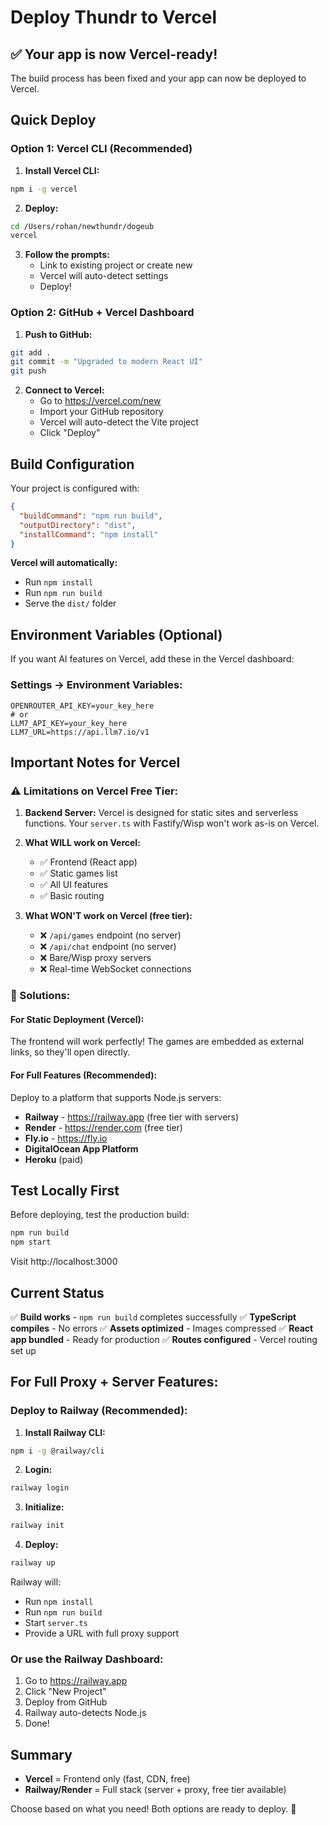 # Deploy Thundr to Vercel

## ✅ Your app is now Vercel-ready!

The build process has been fixed and your app can now be deployed to Vercel.

## Quick Deploy

### Option 1: Vercel CLI (Recommended)

1. **Install Vercel CLI:**
```bash
npm i -g vercel
```

2. **Deploy:**
```bash
cd /Users/rohan/newthundr/dogeub
vercel
```

3. **Follow the prompts:**
   - Link to existing project or create new
   - Vercel will auto-detect settings
   - Deploy!

### Option 2: GitHub + Vercel Dashboard

1. **Push to GitHub:**
```bash
git add .
git commit -m "Upgraded to modern React UI"
git push
```

2. **Connect to Vercel:**
   - Go to https://vercel.com/new
   - Import your GitHub repository
   - Vercel will auto-detect the Vite project
   - Click "Deploy"

## Build Configuration

Your project is configured with:

```json
{
  "buildCommand": "npm run build",
  "outputDirectory": "dist",
  "installCommand": "npm install"
}
```

**Vercel will automatically:**
- Run `npm install`
- Run `npm run build`
- Serve the `dist/` folder

## Environment Variables (Optional)

If you want AI features on Vercel, add these in the Vercel dashboard:

### Settings → Environment Variables:

```
OPENROUTER_API_KEY=your_key_here
# or
LLM7_API_KEY=your_key_here
LLM7_URL=https://api.llm7.io/v1
```

## Important Notes for Vercel

### ⚠️ Limitations on Vercel Free Tier:

1. **Backend Server:** Vercel is designed for static sites and serverless functions. Your `server.ts` with Fastify/Wisp won't work as-is on Vercel.

2. **What WILL work on Vercel:**
   - ✅ Frontend (React app)
   - ✅ Static games list
   - ✅ All UI features
   - ✅ Basic routing

3. **What WON'T work on Vercel (free tier):**
   - ❌ `/api/games` endpoint (no server)
   - ❌ `/api/chat` endpoint (no server)
   - ❌ Bare/Wisp proxy servers
   - ❌ Real-time WebSocket connections

### 🔧 Solutions:

#### For Static Deployment (Vercel):
The frontend will work perfectly! The games are embedded as external links, so they'll open directly.

####  For Full Features (Recommended):
Deploy to a platform that supports Node.js servers:
- **Railway** - https://railway.app (free tier with servers)
- **Render** - https://render.com (free tier)
- **Fly.io** - https://fly.io
- **DigitalOcean App Platform**
- **Heroku** (paid)

## Test Locally First

Before deploying, test the production build:

```bash
npm run build
npm start
```

Visit http://localhost:3000

## Current Status

✅ **Build works** - `npm run build` completes successfully
✅ **TypeScript compiles** - No errors
✅ **Assets optimized** - Images compressed
✅ **React app bundled** - Ready for production
✅ **Routes configured** - Vercel routing set up

## For Full Proxy + Server Features:

### Deploy to Railway (Recommended):

1. **Install Railway CLI:**
```bash
npm i -g @railway/cli
```

2. **Login:**
```bash
railway login
```

3. **Initialize:**
```bash
railway init
```

4. **Deploy:**
```bash
railway up
```

Railway will:
- Run `npm install`
- Run `npm run build`
- Start `server.ts`
- Provide a URL with full proxy support

### Or use the Railway Dashboard:
1. Go to https://railway.app
2. Click "New Project"
3. Deploy from GitHub
4. Railway auto-detects Node.js
5. Done!

## Summary

- **Vercel** = Frontend only (fast, CDN, free)
- **Railway/Render** = Full stack (server + proxy, free tier available)

Choose based on what you need! Both options are ready to deploy. 🚀

